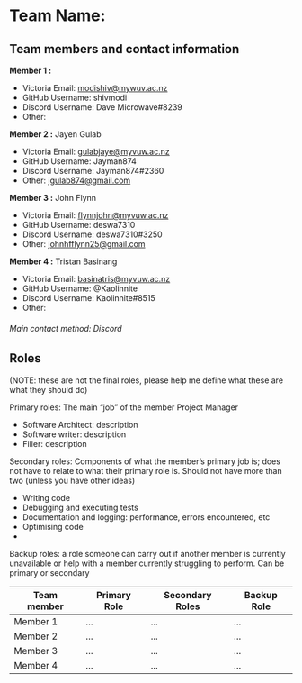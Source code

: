 # Team Name: 

## Team members and contact information

**Member 1 :**  
- Victoria Email: modishiv@mywuv.ac.nz
-  GitHub Username: shivmodi
-  Discord Username: Dave Microwave#8239
-  Other: 

**Member 2 :** Jayen Gulab
- Victoria Email: gulabjaye@myvuw.ac.nz
-  GitHub Username: Jayman874
-  Discord Username: Jayman874#2360
-  Other: jgulab874@gmail.com

**Member 3 :** John Flynn
- Victoria Email: flynnjohn@myvuw.ac.nz
-  GitHub Username: deswa7310
-  Discord Username: deswa7310#3250
-  Other: johnhfflynn25@gmail.com

**Member 4 :** Tristan Basinang
- Victoria Email: basinatris@myvuw.ac.nz
-  GitHub Username: @Kaolinnite
-  Discord Username: Kaolinnite#8515
-  Other: 

###### Main contact method: Discord


## Roles
(NOTE: these are not the final roles, please help me define what these are what they should do)

Primary roles: The main “job” of the member Project Manager
-	Software Architect: description
-	Software writer: description
-	Filler: description

Secondary roles: Components of what the member’s primary job is; does not have to relate to what their primary role is. Should not have more than two (unless you have other ideas)
-	Writing code
-	Debugging and executing tests
-	Documentation and logging: performance, errors encountered, etc
-	Optimising code
-	

Backup roles: a role someone can carry out if another member is currently unavailable or help with a member currently struggling to perform. Can be primary or secondary

| Team member | Primary Role | Secondary Roles | Backup Role |
| --- | --- | --- | --- |
| Member 1 | ... | ... | ... |
| Member 2 | ... | ... | ... |
| Member 3 | ... | ... | ... |
| Member 4 | ... | ... | ... |

